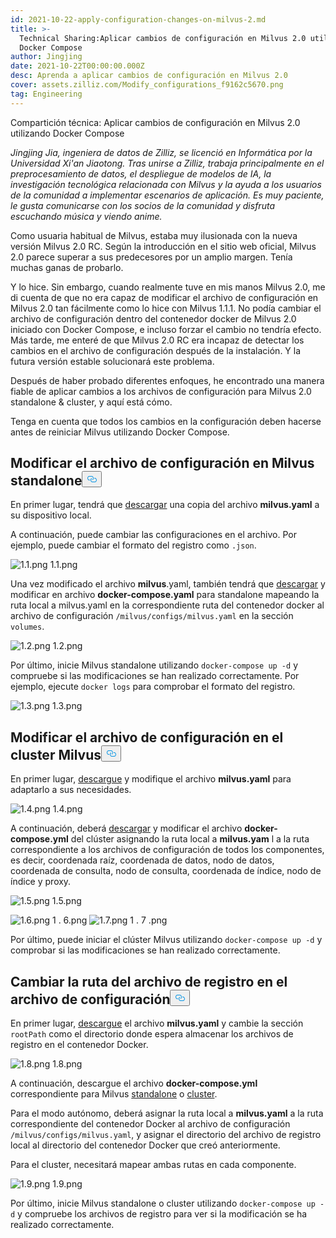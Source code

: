 ```yaml
---
id: 2021-10-22-apply-configuration-changes-on-milvus-2.md
title: >-
  Technical Sharing:Aplicar cambios de configuración en Milvus 2.0 utilizando
  Docker Compose
author: Jingjing
date: 2021-10-22T00:00:00.000Z
desc: Aprenda a aplicar cambios de configuración en Milvus 2.0
cover: assets.zilliz.com/Modify_configurations_f9162c5670.png
tag: Engineering
---
```

<custom-h1>Compartición técnica: Aplicar cambios de configuración en Milvus 2.0 utilizando Docker Compose</custom-h1><p><em>Jingjing Jia, ingeniera de datos de Zilliz, se licenció en Informática por la Universidad Xi'an Jiaotong. Tras unirse a Zilliz, trabaja principalmente en el preprocesamiento de datos, el despliegue de modelos de IA, la investigación tecnológica relacionada con Milvus y la ayuda a los usuarios de la comunidad a implementar escenarios de aplicación. Es muy paciente, le gusta comunicarse con los socios de la comunidad y disfruta escuchando música y viendo anime.</em></p>
<p>Como usuaria habitual de Milvus, estaba muy ilusionada con la nueva versión Milvus 2.0 RC. Según la introducción en el sitio web oficial, Milvus 2.0 parece superar a sus predecesores por un amplio margen. Tenía muchas ganas de probarlo.</p>
<p>Y lo hice.  Sin embargo, cuando realmente tuve en mis manos Milvus 2.0, me di cuenta de que no era capaz de modificar el archivo de configuración en Milvus 2.0 tan fácilmente como lo hice con Milvus 1.1.1. No podía cambiar el archivo de configuración dentro del contenedor docker de Milvus 2.0 iniciado con Docker Compose, e incluso forzar el cambio no tendría efecto. Más tarde, me enteré de que Milvus 2.0 RC era incapaz de detectar los cambios en el archivo de configuración después de la instalación. Y la futura versión estable solucionará este problema.</p>
<p>Después de haber probado diferentes enfoques, he encontrado una manera fiable de aplicar cambios a los archivos de configuración para Milvus 2.0 standalone &amp; cluster, y aquí está cómo.</p>
<p>Tenga en cuenta que todos los cambios en la configuración deben hacerse antes de reiniciar Milvus utilizando Docker Compose.</p>
<h2 id="Modify-configuration-file-in-Milvus-standalone" class="common-anchor-header">Modificar el archivo de configuración en Milvus standalone<button data-href="#Modify-configuration-file-in-Milvus-standalone" class="anchor-icon" translate="no">
      <svg translate="no"
        aria-hidden="true"
        focusable="false"
        height="20"
        version="1.1"
        viewBox="0 0 16 16"
        width="16"
      >
        <path
          fill="#0092E4"
          fill-rule="evenodd"
          d="M4 9h1v1H4c-1.5 0-3-1.69-3-3.5S2.55 3 4 3h4c1.45 0 3 1.69 3 3.5 0 1.41-.91 2.72-2 3.25V8.59c.58-.45 1-1.27 1-2.09C10 5.22 8.98 4 8 4H4c-.98 0-2 1.22-2 2.5S3 9 4 9zm9-3h-1v1h1c1 0 2 1.22 2 2.5S13.98 12 13 12H9c-.98 0-2-1.22-2-2.5 0-.83.42-1.64 1-2.09V6.25c-1.09.53-2 1.84-2 3.25C6 11.31 7.55 13 9 13h4c1.45 0 3-1.69 3-3.5S14.5 6 13 6z"
        ></path>
      </svg>
    </button></h2><p>En primer lugar, tendrá que <a href="https://github.com/milvus-io/milvus/blob/master/configs/milvus.yaml">descargar</a> una copia del archivo <strong>milvus.yaml</strong> a su dispositivo local.</p>
<p>A continuación, puede cambiar las configuraciones en el archivo. Por ejemplo, puede cambiar el formato del registro como <code translate="no">.json</code>.</p>
<p>
  
   <span class="img-wrapper"> <img translate="no" src="https://assets.zilliz.com/1_1_ee4a16a3ee.png" alt="1.1.png" class="doc-image" id="1.1.png" />
   </span> <span class="img-wrapper"> <span>1.1.png</span> </span></p>
<p>Una vez modificado el archivo <strong>milvus</strong>.yaml, también tendrá que <a href="https://github.com/milvus-io/milvus/blob/master/deployments/docker/standalone/docker-compose.yml">descargar</a> y modificar en archivo <strong>docker-compose.yaml</strong> para standalone mapeando la ruta local a milvus.yaml en la correspondiente ruta del contenedor docker al archivo de configuración <code translate="no">/milvus/configs/milvus.yaml</code> en la sección <code translate="no">volumes</code>.</p>
<p>
  
   <span class="img-wrapper"> <img translate="no" src="https://assets.zilliz.com/1_2_5e7c73708c.png" alt="1.2.png" class="doc-image" id="1.2.png" />
   </span> <span class="img-wrapper"> <span>1.2.png</span> </span></p>
<p>Por último, inicie Milvus standalone utilizando <code translate="no">docker-compose up -d</code> y compruebe si las modificaciones se han realizado correctamente. Por ejemplo, ejecute <code translate="no">docker logs</code> para comprobar el formato del registro.</p>
<p>
  
   <span class="img-wrapper"> <img translate="no" src="https://assets.zilliz.com/1_3_a0406df3ab.png" alt="1.3.png" class="doc-image" id="1.3.png" />
   </span> <span class="img-wrapper"> <span>1.3.png</span> </span></p>
<h2 id="Modify-configuration-file-in-Milvus-cluster" class="common-anchor-header">Modificar el archivo de configuración en el cluster Milvus<button data-href="#Modify-configuration-file-in-Milvus-cluster" class="anchor-icon" translate="no">
      <svg translate="no"
        aria-hidden="true"
        focusable="false"
        height="20"
        version="1.1"
        viewBox="0 0 16 16"
        width="16"
      >
        <path
          fill="#0092E4"
          fill-rule="evenodd"
          d="M4 9h1v1H4c-1.5 0-3-1.69-3-3.5S2.55 3 4 3h4c1.45 0 3 1.69 3 3.5 0 1.41-.91 2.72-2 3.25V8.59c.58-.45 1-1.27 1-2.09C10 5.22 8.98 4 8 4H4c-.98 0-2 1.22-2 2.5S3 9 4 9zm9-3h-1v1h1c1 0 2 1.22 2 2.5S13.98 12 13 12H9c-.98 0-2-1.22-2-2.5 0-.83.42-1.64 1-2.09V6.25c-1.09.53-2 1.84-2 3.25C6 11.31 7.55 13 9 13h4c1.45 0 3-1.69 3-3.5S14.5 6 13 6z"
        ></path>
      </svg>
    </button></h2><p>En primer lugar, <a href="https://github.com/milvus-io/milvus/blob/master/configs/milvus.yaml">descargue</a> y modifique el archivo <strong>milvus.yaml</strong> para adaptarlo a sus necesidades.</p>
<p>
  
   <span class="img-wrapper"> <img translate="no" src="https://assets.zilliz.com/1_4_758b182846.png" alt="1.4.png" class="doc-image" id="1.4.png" />
   </span> <span class="img-wrapper"> <span>1.4.png</span> </span></p>
<p>A continuación, deberá <a href="https://github.com/milvus-io/milvus/blob/master/deployments/docker/cluster/docker-compose.yml">descargar</a> y modificar el archivo <strong>docker-compose.yml</strong> del clúster asignando la ruta local a <strong>milvus.yam</strong> l a la ruta correspondiente a los archivos de configuración de todos los componentes, es decir, coordenada raíz, coordenada de datos, nodo de datos, coordenada de consulta, nodo de consulta, coordenada de índice, nodo de índice y proxy.</p>
<p>
  
   <span class="img-wrapper"> <img translate="no" src="https://assets.zilliz.com/1_5_80e15811b8.png" alt="1.5.png" class="doc-image" id="1.5.png" />
   </span> <span class="img-wrapper"> <span>1.5.png</span> </span></p>
<p>
  
   <span class="img-wrapper"> <img translate="no" src="https://assets.zilliz.com/1_6_b2f3e4e47f.png" alt="1.6.png" class="doc-image" id="1.6.png" />
   </span> <span class="img-wrapper"> <span>1</span> </span>. <span class="img-wrapper"> <span>6.png</span> </span> <span class="img-wrapper"> <img translate="no" src="https://assets.zilliz.com/1_7_4d1eb5e1e5.png" alt="1.7.png" class="doc-image" id="1.7.png" /></span> <span class="img-wrapper">1 </span>. <span class="img-wrapper">7 <span>.png</span> </span></p>
<p>Por último, puede iniciar el clúster Milvus utilizando <code translate="no">docker-compose up -d</code> y comprobar si las modificaciones se han realizado correctamente.</p>
<h2 id="Change-log-file-path-in-configuration-file" class="common-anchor-header">Cambiar la ruta del archivo de registro en el archivo de configuración<button data-href="#Change-log-file-path-in-configuration-file" class="anchor-icon" translate="no">
      <svg translate="no"
        aria-hidden="true"
        focusable="false"
        height="20"
        version="1.1"
        viewBox="0 0 16 16"
        width="16"
      >
        <path
          fill="#0092E4"
          fill-rule="evenodd"
          d="M4 9h1v1H4c-1.5 0-3-1.69-3-3.5S2.55 3 4 3h4c1.45 0 3 1.69 3 3.5 0 1.41-.91 2.72-2 3.25V8.59c.58-.45 1-1.27 1-2.09C10 5.22 8.98 4 8 4H4c-.98 0-2 1.22-2 2.5S3 9 4 9zm9-3h-1v1h1c1 0 2 1.22 2 2.5S13.98 12 13 12H9c-.98 0-2-1.22-2-2.5 0-.83.42-1.64 1-2.09V6.25c-1.09.53-2 1.84-2 3.25C6 11.31 7.55 13 9 13h4c1.45 0 3-1.69 3-3.5S14.5 6 13 6z"
        ></path>
      </svg>
    </button></h2><p>En primer lugar, <a href="https://github.com/milvus-io/milvus/blob/master/configs/milvus.yaml">descargue</a> el archivo <strong>milvus.yaml</strong> y cambie la sección <code translate="no">rootPath</code> como el directorio donde espera almacenar los archivos de registro en el contenedor Docker.</p>
<p>
  
   <span class="img-wrapper"> <img translate="no" src="https://assets.zilliz.com/1_8_e3bdc4843f.png" alt="1.8.png" class="doc-image" id="1.8.png" />
   </span> <span class="img-wrapper"> <span>1.8.png</span> </span></p>
<p>A continuación, descargue el archivo <strong>docker-compose.yml</strong> correspondiente para Milvus <a href="https://github.com/milvus-io/milvus/blob/master/deployments/docker/standalone/docker-compose.yml">standalone</a> o <a href="https://github.com/milvus-io/milvus/blob/master/deployments/docker/cluster/docker-compose.yml">cluster</a>.</p>
<p>Para el modo autónomo, deberá asignar la ruta local a <strong>milvus.yaml</strong> a la ruta correspondiente del contenedor Docker al archivo de configuración <code translate="no">/milvus/configs/milvus.yaml</code>, y asignar el directorio del archivo de registro local al directorio del contenedor Docker que creó anteriormente.</p>
<p>Para el cluster, necesitará mapear ambas rutas en cada componente.</p>
<p>
  
   <span class="img-wrapper"> <img translate="no" src="https://assets.zilliz.com/1_9_22d8929d92.png" alt="1.9.png" class="doc-image" id="1.9.png" />
   </span> <span class="img-wrapper"> <span>1.9.png</span> </span></p>
<p>Por último, inicie Milvus standalone o cluster utilizando <code translate="no">docker-compose up -d</code> y compruebe los archivos de registro para ver si la modificación se ha realizado correctamente.</p>
